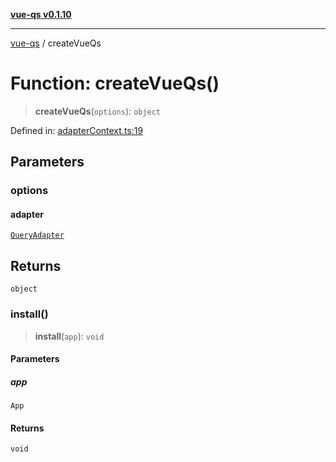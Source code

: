 [**vue-qs v0.1.10**](../README.md)

***

[vue-qs](../README.md) / createVueQs

# Function: createVueQs()

> **createVueQs**(`options`): `object`

Defined in: [adapterContext.ts:19](https://github.com/iamsomraj/vue-qs/blob/fa7480bd601b09f7ce1b80df8786e16589ef7fc2/src/adapterContext.ts#L19)

## Parameters

### options

#### adapter

[`QueryAdapter`](../type-aliases/QueryAdapter.md)

## Returns

`object`

### install()

> **install**(`app`): `void`

#### Parameters

##### app

`App`

#### Returns

`void`
